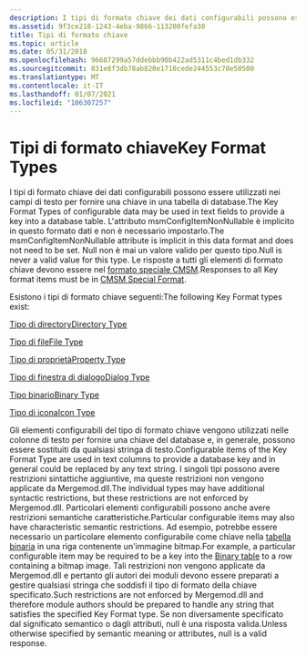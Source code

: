 ```yaml
---
description: I tipi di formato chiave dei dati configurabili possono essere utilizzati nei campi di testo per fornire una chiave in una tabella di database.
ms.assetid: 9f3ce218-1243-4eba-9866-113200fefa30
title: Tipi di formato chiave
ms.topic: article
ms.date: 05/31/2018
ms.openlocfilehash: 96687299a57ddebbb90b422ad5311c4bed1db332
ms.sourcegitcommit: 831e8f3db78ab820e1710cede244553c70e50500
ms.translationtype: MT
ms.contentlocale: it-IT
ms.lasthandoff: 01/07/2021
ms.locfileid: "106307257"
---
```

# <a name="key-format-types"></a><span data-ttu-id="a3553-103">Tipi di formato chiave</span><span class="sxs-lookup"><span data-stu-id="a3553-103">Key Format Types</span></span>

<span data-ttu-id="a3553-104">I tipi di formato chiave dei dati configurabili possono essere utilizzati nei campi di testo per fornire una chiave in una tabella di database.</span><span class="sxs-lookup"><span data-stu-id="a3553-104">The Key Format Types of configurable data may be used in text fields to provide a key into a database table.</span></span> <span data-ttu-id="a3553-105">L'attributo msmConfigItemNonNullable è implicito in questo formato dati e non è necessario impostarlo.</span><span class="sxs-lookup"><span data-stu-id="a3553-105">The msmConfigItemNonNullable attribute is implicit in this data format and does not need to be set.</span></span> <span data-ttu-id="a3553-106">Null non è mai un valore valido per questo tipo.</span><span class="sxs-lookup"><span data-stu-id="a3553-106">Null is never a valid value for this type.</span></span> <span data-ttu-id="a3553-107">Le risposte a tutti gli elementi di formato chiave devono essere nel [formato speciale CMSM](cmsm-special-format.md).</span><span class="sxs-lookup"><span data-stu-id="a3553-107">Responses to all Key format items must be in [CMSM Special Format](cmsm-special-format.md).</span></span>

<span data-ttu-id="a3553-108">Esistono i tipi di formato chiave seguenti:</span><span class="sxs-lookup"><span data-stu-id="a3553-108">The following Key Format types exist:</span></span>

[<span data-ttu-id="a3553-109">Tipo di directory</span><span class="sxs-lookup"><span data-stu-id="a3553-109">Directory Type</span></span>](directory-type.md)

[<span data-ttu-id="a3553-110">Tipo di file</span><span class="sxs-lookup"><span data-stu-id="a3553-110">File Type</span></span>](file-type.md)

[<span data-ttu-id="a3553-111">Tipo di proprietà</span><span class="sxs-lookup"><span data-stu-id="a3553-111">Property Type</span></span>](property-type.md)

[<span data-ttu-id="a3553-112">Tipo di finestra di dialogo</span><span class="sxs-lookup"><span data-stu-id="a3553-112">Dialog Type</span></span>](dialog-type.md)

[<span data-ttu-id="a3553-113">Tipo binario</span><span class="sxs-lookup"><span data-stu-id="a3553-113">Binary Type</span></span>](binary-type.md)

[<span data-ttu-id="a3553-114">Tipo di icona</span><span class="sxs-lookup"><span data-stu-id="a3553-114">Icon Type</span></span>](icon-type.md)

<span data-ttu-id="a3553-115">Gli elementi configurabili del tipo di formato chiave vengono utilizzati nelle colonne di testo per fornire una chiave del database e, in generale, possono essere sostituiti da qualsiasi stringa di testo.</span><span class="sxs-lookup"><span data-stu-id="a3553-115">Configurable items of the Key Format Type are used in text columns to provide a database key and in general could be replaced by any text string.</span></span> <span data-ttu-id="a3553-116">I singoli tipi possono avere restrizioni sintattiche aggiuntive, ma queste restrizioni non vengono applicate da Mergemod.dll.</span><span class="sxs-lookup"><span data-stu-id="a3553-116">The individual types may have additional syntactic restrictions, but these restrictions are not enforced by Mergemod.dll.</span></span> <span data-ttu-id="a3553-117">Particolari elementi configurabili possono anche avere restrizioni semantiche caratteristiche.</span><span class="sxs-lookup"><span data-stu-id="a3553-117">Particular configurable items may also have characteristic semantic restrictions.</span></span> <span data-ttu-id="a3553-118">Ad esempio, potrebbe essere necessario un particolare elemento configurabile come chiave nella [tabella binaria](binary-table.md) in una riga contenente un'immagine bitmap.</span><span class="sxs-lookup"><span data-stu-id="a3553-118">For example, a particular configurable item may be required to be a key into the [Binary table](binary-table.md) to a row containing a bitmap image.</span></span> <span data-ttu-id="a3553-119">Tali restrizioni non vengono applicate da Mergemod.dll e pertanto gli autori dei moduli devono essere preparati a gestire qualsiasi stringa che soddisfi il tipo di formato della chiave specificato.</span><span class="sxs-lookup"><span data-stu-id="a3553-119">Such restrictions are not enforced by Mergemod.dll and therefore module authors should be prepared to handle any string that satisfies the specified Key Format type.</span></span> <span data-ttu-id="a3553-120">Se non diversamente specificato dal significato semantico o dagli attributi, null è una risposta valida.</span><span class="sxs-lookup"><span data-stu-id="a3553-120">Unless otherwise specified by semantic meaning or attributes, null is a valid response.</span></span>

 

 



